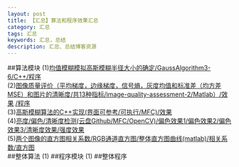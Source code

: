 ```yaml
---
layout: post
title: 【汇总】算法和程序效果汇总
category: 汇总
tags: 汇总  
keywords: 汇总，总结
description: 汇总、总结博客资源
---
```


##算法模块
(1)[均值模糊模拟高斯模糊半径大小的确定/GaussAlgorithm3-6/C++](http://a1.qpic.cn/psb?/V10ctZwO4GqAC4/Q73TR2FTq7t4Vnuyj2OMFgCavfMCD81PVkYliQe3d2A!/b/dHwBAAAAAAAA&ek=1&kp=1&pt=0&bo=kAYEBJAGBAQDCSw!&sce=60-2-2&rf=viewer_4)[/程序](https://github.com/whdcumt/GaussAlgorithm3)<br>
(2)[图像质量评价（平均梯度，边缘梯度，信号熵，灰度均值和标准差（均方差MSE）和图片的清晰度/共13种指标/image-quality-assessment-2/Matlab）](http://a1.qpic.cn/psb?/V10ctZwO0joWiR/Vdli3W6O9cwNhmBerXm883cEvW8vns9v1DAEqY9Nj1A!/b/dHcBAAAAAAAA&bo=WAJqA1gCagMBCS4!&rf=viewer_4)[/效果](http://a2.qpic.cn/psb?/V10ctZwO0joWiR/t7HUqLetq5rQfKpRCPsl2CkJMF.U9GFPaFYsz4SLHIk!/b/dNwAAAAAAAAA&bo=kAYCBJAGAgQDACU!&rf=viewer_4) [/程序](https://github.com/whdcumt/image-quality-assessment)<br>
(3)[高斯模糊算法的C++实现(界面可参考/可执行/MFC)](http://pan.baidu.com/s/1sldAthr)[/效果](http://a2.qpic.cn/psb?/V10ctZwO0joWiR/pbZeYs40e7lhG1NwsFzTubG9C551b.YMKk5iuNA6vQw!/b/dAwBAAAAAAAA&bo=SQOAAgAAAAADB.o!&rf=viewer_4)<br>
(4)[亮度/偏色/清晰度检测(云盘Github/MFC/OpenCV)](https://github.com/whdcumt/ImageQualityDetection/commits/master)[/偏色效果1](http://a3.qpic.cn/psb?/V10ctZwO4GqAC4/PoNoaOlI30F0BftDAKxcyoH0xWdvYI1ExA91wVbWwrU!/b/dHABAAAAAAAA&bo=nAKvAQAAAAADBxI!&rf=viewer_4)[/偏色效果2](http://a3.qpic.cn/psb?/V10ctZwO4GqAC4/Urjs1YY9E*IcP0DNYHx*qCod6lbM7yzD*ehK8GJCGNs!/b/dAoBAAAAAAAA&bo=GASAAgAAAAADALs!&rf=viewer_4)[/偏色效果3](http://a2.qpic.cn/psb?/V10ctZwO4GqAC4/ekR1u0cwTfNKoWGPH1rKB0TIQxzsFdzSPYvTo6iJsBY!/b/dAwBAAAAAAAA&bo=GASAAgAAAAADALs!&rf=viewer_4)[/清晰度效果](http://r.photo.store.qq.com/psb?/V10ctZwO4GqAC4/7r0h9QGsEoH.rtegqn.lvRNegw2Q2Fkuzk2XBAwHOL4!/r/dAoBAAAAAAAA)[/强度效果](http://a1.qpic.cn/psb?/V10ctZwO4GqAC4/8qEdGY5IWPaJvC9IfM4T2HoJP6ibOofFoUpMXKS22N0!/b/dHcBAAAAAAAA&bo=OARPBXAF2AYDCfE!&rf=viewer_4)<br>
(5)[两个图像的直方图相关系数/RGB通道直方图/整体直方图曲线(matlab)](https://github.com/whdcumt/-color_histogram)[/相关系数](http://a3.qpic.cn/psb?/V10ctZwO4GqAC4/xJjMpo0f*qFBxhi10uzVZ1AIBLua0o9HUaDQpCArUfA!/b/dOMAAAAAAAAA&bo=egNKBXoDSgUDCSw!&rf=viewer_4)[/直方图](http://a3.qpic.cn/psb?/V10ctZwO4GqAC4/63v.VKdSsXrt25UN*hdVCwePdp9C.*ylt7lnDdl0yaM!/b/dAoBAAAAAAAA&bo=PALsBTwC7AUDACU!&rf=viewer_4)<br>
##整体算法
(1)
##程序模块
(1)
##整体程序
